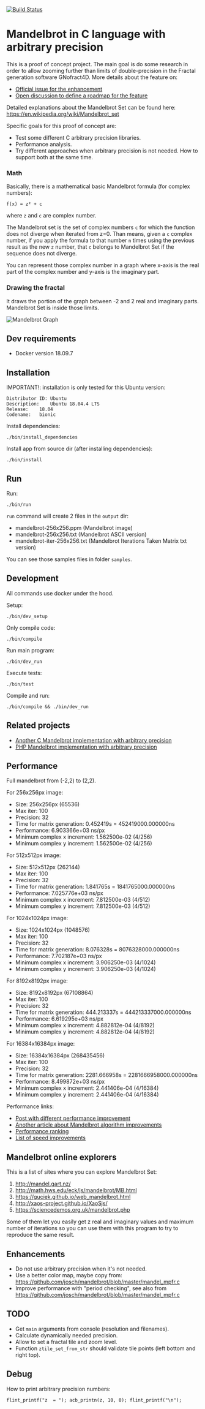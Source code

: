 [![Build Status](https://travis-ci.org/josecelano/c-mandelbrot-arbitrary-precision.svg?branch=master)](https://travis-ci.org/josecelano/c-mandelbrot-arbitrary-precision)

# Mandelbrot in C language with arbitrary precision

This is a proof of concept project. The main goal is do some research in order to allow zooming further than limits of double-precision in the Fractal generation software GNofract4D. More details about the feature on:

* [Official issue for the enhancement](https://github.com/fract4d/gnofract4d/issues/77)
* [Open discussion to define a roadmap for the feature](https://github.com/HyveInnovate/gnofract4d/issues/7)

Detailed explanations about the Mandelbrot Set can be found here:
https://en.wikipedia.org/wiki/Mandelbrot_set

Specific goals for this proof of concept are:

* Test some different C arbitrary precision libraries.
* Performance analysis.
* Try different approaches when arbitrary precision is not needed. How to support both at the same time.

### Math

Basically, there is a mathematical basic Mandelbrot formula (for complex numbers):

```
f(x) = z² + c
```

where `z` and `c` are complex number. 

The Mandelbrot set is the set of complex numbers `c` for which the function does not diverge when iterated from z=0.
Than means, given a `c` complex number, if you apply the formula to that number `n` times using the previous result as the new `z` number, that `c` belongs to Mandelbrot Set if the sequence does not diverge.

You can represent those complex number in a graph where x-axis is the real part of the complex number and y-axis is the imaginary part.

### Drawing the fractal

It draws the portion of the graph between -2 and 2 real and imaginary parts.
Mandelbrot Set is inside those limits.

![Mandelbrot Graph](https://raw.githubusercontent.com/josecelano/c-mandelbrot-arbitrary-precision/master/mandelbrot-graph.png)

## Dev requirements

* Docker version 18.09.7

## Installation

IMPORTANT!: installation is only tested for this Ubuntu version:

```
Distributor ID:	Ubuntu
Description:	Ubuntu 18.04.4 LTS
Release:	18.04
Codename:	bionic
```

Install dependencies:
```
./bin/install_dependencies
```

Install app from source dir (after installing dependencies):
```
./bin/install
```

## Run

Run:
```
./bin/run
```

`run` command will create 2 files in the `output` dir:
* mandelbrot-256x256.ppm (Mandelbrot image)
* mandelbrot-256x256.txt (Mandelbrot ASCII version)
* mandelbrot-iter-256x256.txt (Mandelbrot Iterations Taken Matrix txt version)

You can see those samples files in folder `samples`.

## Development

All commands use docker under the hood.

Setup:
```
./bin/dev_setup
```

Only compile code:
```
./bin/compile
```

Run main program:
```
./bin/dev_run
```

Execute tests:
```
./bin/test
```

Compile and run:
```
./bin/compile && ./bin/dev_run
```

## Related projects

* [Another C Mandelbrot implementation with arbitrary precision](https://github.com/josch/mandelbrot/blob/master/mandel_mpfr.c)
* [PHP Mandelbrot implementation with arbitrary precision](https://github.com/josecelano/php-mandelbrot-arbitrary-precision)

## Performance

Full mandelbrot from (-2,2) to (2,2).

For 256x256px image:
* Size: 256x256px (65536)
* Max iter: 100
* Precision: 32
* Time for matrix generation: 0.452419s = 452419000.000000ns
* Performance: 6.903366e+03‬ ns/px
* Minimum complex x increment: 1.562500e-02 (4/256)
* Minimum complex y increment: 1.562500e-02 (4/256)

For 512x512px image:
* Size: 512x512px (262144)
* Max iter: 100
* Precision: 32
* Time for matrix generation: 1.841765s = 1841765000.000000ns
* Performance: 7.025776e+03‬ ns/px
* Minimum complex x increment: 7.812500e-03 (4/512)
* Minimum complex y increment: 7.812500e-03 (4/512)

For 1024x1024px image:
* Size: 1024x1024px (1048576)
* Max iter: 100
* Precision: 32
* Time for matrix generation: 8.076328s = 8076328000.000000ns
* Performance: 7.702187e+03‬ ns/px
* Minimum complex x increment: 3.906250e-03 (4/1024)
* Minimum complex y increment: 3.906250e-03 (4/1024)

For 8192x8192px image:
* Size: 8192x8192px (67108864)
* Max iter: 100
* Precision: 32
* Time for matrix generation: 444.213337s = 444213337000.000000ns
* Performance: 6.619295e+03‬ ns/px
* Minimum complex x increment: 4.882812e-04 (4/8192)
* Minimum complex y increment: 4.882812e-04 (4/8192)

For 16384x16384px image:
* Size: 16384x16384px (268435456)
* Max iter: 100
* Precision: 32
* Time for matrix generation: 2281.666958s = 2281666958000.000000ns
* Performance: 8.499872e+03‬ ns/px
* Minimum complex x increment: 2.441406e-04 (4/16384)
* Minimum complex y increment: 2.441406e-04 (4/16384)

Performance links:
* [Post with different performance improvement](https://www.martin-ueding.de/posts/mandelbrot-performance/)
* [Another article about Mandelbrot algorithm improvements](https://gist.github.com/mrange/20fa976388167e294aa01a1266ad0a8c)
* [Performance ranking](https://benchmarksgame-team.pages.debian.net/benchmarksgame/performance/mandelbrot.html)
* [List of speed improvements](https://en.wikibooks.org/wiki/Fractals/Iterations_in_the_complex_plane/Mandelbrot_set/mandelbrot#Speed_improvements_-_optimisation)

## Mandelbrot online explorers

This is a list of sites where you can explore Mandelbrot Set:

1. http://mandel.gart.nz/
2. http://math.hws.edu/eck/js/mandelbrot/MB.html
3. https://guciek.github.io/web_mandelbrot.html
4. http://xaos-project.github.io/XaoSjs/
5. https://sciencedemos.org.uk/mandelbrot.php

Some of them let you easily get z real and imaginary values and maximum number of iterations so you can use them with this program to try to reproduce the same result.

## Enhancements

* Do not use arbitrary precision when it's not needed.
* Use a better color map, maybe copy from: https://github.com/josch/mandelbrot/blob/master/mandel_mpfr.c
* Improve performance with "period checking", see also from https://github.com/josch/mandelbrot/blob/master/mandel_mpfr.c

## TODO

* Get `main` arguments from console (resolution and filenames).
* Calculate dynamically needed precision.
* Allow to set a fractal tile and zoom level.
* Function `ztile_set_from_str` should validate tile points (left bottom and right top).

## Debug

How to print arbitrary precision numbers:
```
flint_printf("z  = "); acb_printn(z, 10, 0); flint_printf("\n");
```